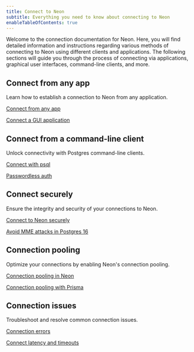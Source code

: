 ```yaml
---
title: Connect to Neon
subtitle: Everything you need to know about connecting to Neon
enableTableOfContents: true
---
```


Welcome to the connection documentation for Neon. Here, you will find detailed information and instructions regarding various methods of connecting to Neon using different clients and applications. The following sections will guide you through the process of connecting via applications, graphical user interfaces, command-line clients, and more.

## Connect from any app

Learn how to establish a connection to Neon from any application.

<DetailIconCards>

<a href="/docs/connect/connect-from-any-app" description="Learn how to connect to a Neon database from any application" icon="audio-jack">Connect from any app</a>

<a href="/docs/connect/connect-postgres-gui" description="Learn how to connect to a Neon database from a GUI application or IDE" icon="audio-jack">Connect a GUI application</a>

</DetailIconCards>

## Connect from a command-line client

Unlock connectivity with Postgres command-line clients.

<DetailIconCards>

<a href="/docs/connect/query-with-psql-editor" description="Learn how to connect with psql, the native command-line client for Postgres" icon="audio-jack">Connect with psql</a>

<a href="/docs/connect/passwordless-connect" description="Connect without a password Neon's psql passwordless auth feature" icon="audio-jack">Passwordless auth</a>

</DetailIconCards>

## Connect securely

Ensure the integrity and security of your connections to Neon.

<DetailIconCards>

<a href="/connect/connect-securely" description="Learn how to connect to Neon securely using SSL/TLS encrypted connections" icon="audio-jack">Connect to Neon securely</a>

<a href="https://neon.tech/blog/avoid-mitm-attacks-with-psql-postgres-16" description="Learn how the psql client in Postgres 16 makes it simple to connect securely" icon="audio-jack">Avoid MME attacks in Postgres 16</a>

</DetailIconCards>

## Connection pooling

Optimize your connections by enabling Neon's connection pooling.

<DetailIconCards>

<a href="/docs/connect/connection-pooling" description="Learn about connection pooling in Neon to support up to 10,000 concurrent connections" icon="audio-jack">Connection pooling in Neon</a>

<a href="/docs/guides/prisma#connect-from-serverless-functions" description="Import data from another Neon project for Postgres version upgrades or region migration" icon="audio-jack">Connection pooling with Prisma</a>

</DetailIconCards>

## Connection issues

Troubleshoot and resolve common connection issues.

<DetailIconCards>

<a href="/docs/connect/connection-errors" description="Learn how to resolve commonly-encountered connection errors" icon="audio-jack">Connection errors</a>

<a href="/docs/connect/connection-latency" description="Learn about strategies for managing connection latencies and timeouts" icon="audio-jack">Connect latency and timeouts</a>

</DetailIconCards>
